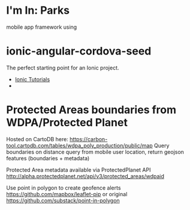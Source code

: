 I'm In: Parks
==========================

mobile app framework using

ionic-angular-cordova-seed
==========================

The perfect starting point for an Ionic project.

- [Ionic Tutorials](http://ionicframework.com/tutorials/)
- 
Protected Areas boundaries from WDPA/Protected Planet
==========================

Hosted on CartoDB here:
https://carbon-tool.cartodb.com/tables/wdpa_poly_production/public/map
Query boundaries on distance query from mobile user location, return geojson features (boundaries + metadata)

Protected Area metadata available via ProtectedPlanet API
http://alpha.protectedplanet.net/api/v3/protected_areas/wdpaid

Use point in polygon to create geofence alerts
https://github.com/mapbox/leaflet-pip
or original
https://github.com/substack/point-in-polygon
